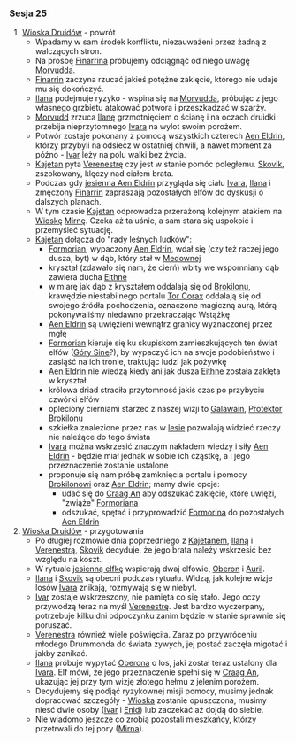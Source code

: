 ### Sesja 25
1. [Wioska Druidów](#l_wioska) - powrót
    - Wpadamy w sam środek konfliktu, niezauważeni przez żadną z walczących stron.
    - Na prośbę [Finarrina](#p_druid_finarrin) próbujemy odciągnąć od niego uwagę [Morvudda](#b_bizoktor).
    - [Finarrin](#p_druid_finarrin) zaczyna rzucać jakieś potężne zaklęcie, którego nie udaje mu się dokończyć.
    - [Ilana](#g_ilana) podejmuje ryzyko - wspina się na [Morvudda](#b_bizoktor), próbując z jego własnego grzbietu atakować potwora i przeszkadzać w szarży.
    - [Morvudd](#b_bizoktor) zrzuca [Ilanę](#g_ilana) grzmotnięciem o ścianę i na oczach druidki przebija nieprzytomnego [Ivara](#p_ivar) na wylot swoim porożem.
    - Potwór zostaje pokonany z pomocą wszystkich czterech [Aen Eldrin](#r_aen_eldrin), którzy przybyli na odsiecz w ostatniej chwili, a nawet moment za późno - [Ivar](#p_ivar) leży na polu walki bez życia.
    - [Kajetan](#g_kajetan) pyta [Verenestrę](#p_verenestra) czy jest w stanie pomóc poległemu. [Skovik](#p_skovik), zszokowany, klęczy nad ciałem brata.
    - Podczas gdy [jesienna Aen Eldrin](#p_verenestra) przygląda się ciału [Ivara](#p_ivar), [Ilana](#g_ilana) i zmęczony [Finarrin](#p_druid_finarrin) zapraszają pozostałych elfów do dyskusji o dalszych planach.
    - W tym czasie [Kajetan](#g_kajetan) odprowadza przerażoną kolejnym atakiem na [Wioskę](#l_wioska) [Mirnę](#p_mirna). Czeka aż ta uśnie, a sam stara się uspokoić i przemyśleć sytuację.
    - [Kajetan](#g_kajetan) dołącza do "rady leśnych ludków":
        - [Formorian](#p_formorian), wypaczony [Aen Eldrin](#r_aen_eldrin), wdał się (czy też raczej jego dusza, byt) w dąb, który stał w [Medownej](#l_medowna)
        - kryształ (zdawało się nam, że cierń) wbity we wspomniany dąb zawiera ducha [Eithne](#p_eithne)
        - w miarę jak dąb z kryształem oddalają się od [Brokilonu](#l_brokilon), krawędzie niestabilnego portalu [Tor Corax](r_tor_corax) oddalają się od swojego źródła pochodzenia, oznaczone magiczną aurą, którą pokonywaliśmy niedawno przekraczając Wstążkę
        - [Aen Eldrin](#r_aen_eldrin) są uwięzieni wewnątrz granicy wyznaczonej przez mgłę
        - [Formorian](#p_formorian) kieruje się ku skupiskom zamieszkujących ten świat elfów ([Góry Sine](#l_gory_sine)?), by wypaczyć ich na swoje podobieństwo i zasiąść na ich tronie, traktując ludzi jak pożywkę
        - [Aen Eldrin](#r_aen_eldrin) nie wiedzą kiedy ani jak dusza [Eithne](#p_eithne) została zaklęta w kryształ
        - królowa driad straciła przytomność jakiś czas po przybyciu czwórki elfów
        - opleciony cierniami starzec z naszej wizji to [Galawain](#p_galawain), [Protektor Brokilonu](#b_bizoktor)
        - szkiełka znalezione przez nas w [lesie](#l_brokilon) pozwalają widzieć rzeczy nie należące do tego świata
        - [Ivara](#p_ivar) można wskrzesić znaczym nakładem wiedzy i siły [Aen Eldrin](#r_aen_eldrin) - będzie miał jednak w sobie ich cząstkę, a i jego przeznaczenie zostanie ustalone
        - proponuje się nam próbę zamknięcia portalu i pomocy [Brokilonowi](#l_brokilon) oraz [Aen Eldrin](#r_aen_eldrin); mamy dwie opcje:
            - udać się do [Craag An](#l_craag_an) aby odszukać zaklęcie, które uwięzi, "zwiąże" [Formoriana](#p_formorian)
            - odszukać, spętać i przyprowadzić [Formorina](#p_formorian) do pozostałych [Aen Eldrin](#r_aen_eldrin)
2. [Wioska Druidów](#l_wioska) - przygotowania
    - Po długiej rozmowie dnia poprzedniego z [Kajetanem](#g_kajetan), [Ilaną](#g_ilana) i [Verenestrą](#p_verenestra), [Skovik](#p_skovik) decyduje, że jego brata należy wskrzesić bez względu na koszt.
    - W rytuale [jesienną elfkę](#p_verenestra) wspierają dwaj elfowie, [Oberon](#p_oberon) i [Auril](#p_auril).
    - [Ilana](#g_ilana) i [Skovik](#p_skovik) są obecni podczas rytuału. Widzą, jak kolejne wizje losów [Ivara](#p_ivar) znikają, rozmywają się w niebyt.
    - [Ivar](#p_ivar) zostaje wskrzeszony, nie pamięta co się stało. Jego oczy przywodzą teraz na myśl [Verenestrę](#p_verenestra). Jest bardzo wyczerpany, potrzebuje kilku dni odpoczynku zanim będzie w stanie sprawnie się poruszać.
    - [Verenestra](#p_verenestra) również wiele poświęciła. Zaraz po przywróceniu młodego Drummonda do świata żywych, jej postać zaczęła migotać i jakby zanikać.
    - [Ilana](#g_ilana) próbuje wypytać [Oberona](#p_oberon) o los, jaki został teraz ustalony dla [Ivara](#p_ivar). Elf mówi, że jego przeznaczenie spełni się w [Craag An](#l_craag_an), ukazując jej przy tym wizję złotego hełmu z jelenim porożem.
    - Decydujemy się podjąć ryzykownej misji pomocy, musimy jednak dopracować szczegóły - [Wioska](#l_wioska) zostanie opuszczona, musimy nieść dwie osoby ([Ivar](#p_ivar) i [Enid](p_enid)) lub zaczekać aż dojdą do siebie.
    - Nie wiadomo jeszcze co zrobią pozostali mieszkańcy, którzy przetrwali do tej pory ([Mirna](#p_mirna)).